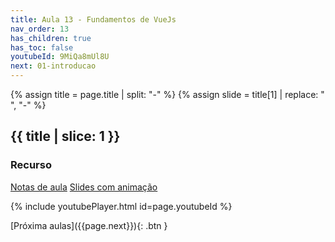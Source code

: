 ```yaml
---
title: Aula 13 - Fundamentos de VueJs
nav_order: 13
has_children: true
has_toc: false
youtubeId: 9MiQa8mUl8U
next: 01-introducao
---
```

{% assign title = page.title | split: "-" %}
{% assign slide =  title[1] | replace: " ", "-" %}

## {{ title | slice: 1 }}

### Recurso

<span class="fs-3">
<a href="{{site.baseurl}}/assets/downloads/{{ page.nav_order }}{{ slide }}.pdf" class="btn" target="_blank">Notas de aula</a>
<a href="https://www.icloud.com/keynote/08831v0gK4p2H-8_GJSRf-VdA#11-Fundamentos-de-VueJs" class="btn" target="_blank">Slides com animação</a>
</span>

{% include youtubePlayer.html id=page.youtubeId %}


<span class="fs-3 float-right">
[Próxima aulas]({{page.next}}){: .btn }
</span>


